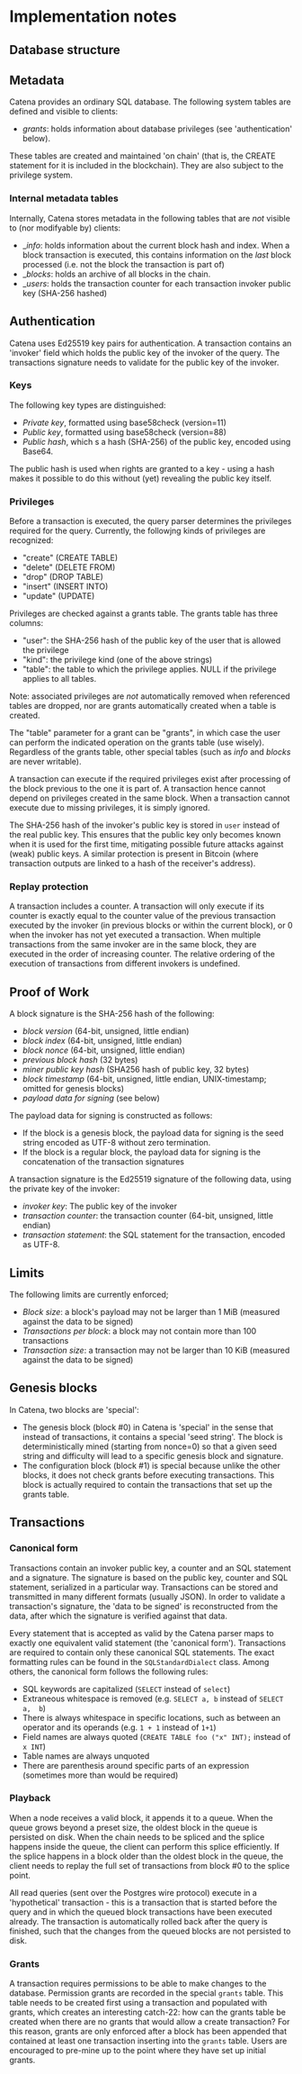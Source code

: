 # Implementation notes

## Database structure

## Metadata

Catena provides an ordinary SQL database. The following system tables are defined and visible to clients:

* _grants_: holds information about database privileges (see 'authentication' below).

These tables are created and maintained 'on chain' (that is, the CREATE statement for it is included in the blockchain). They are also subject to the privilege system.

### Internal metadata tables

Internally, Catena stores metadata in the following tables that are *not* visible to (nor modifyable by) clients:

* __info_: holds information about the current block hash and index. When a block transaction is executed, this contains information on the *last* block processed (i.e. not the block the transaction is part of)
* __blocks_: holds an archive of all blocks in the chain.
* __users_: holds the transaction counter for each transaction invoker public key (SHA-256 hashed)

## Authentication

Catena uses Ed25519 key pairs for authentication. A transaction contains an 'invoker' field which holds the public key of the
invoker of the query. The transactions signature needs to validate for the public key of the invoker.

### Keys

The following key types are distinguished:

* *Private key*, formatted using base58check (version=11)
* *Public key*, formatted using base58check (version=88)
* *Public hash*, which s a hash (SHA-256) of the public key, encoded using  Base64.

The public hash is used when rights are granted to a key - using a hash makes it possible to do this without
(yet) revealing the public key itself.

### Privileges

Before a transaction is executed, the query parser determines the privileges required for the query. Currently, the followjng
kinds of privileges are recognized:

* "create" (CREATE TABLE)
* "delete" (DELETE FROM)
* "drop" (DROP TABLE)
* "insert" (INSERT INTO)
* "update" (UPDATE)

Privileges are checked against a grants table. The grants table has three columns:
* "user": the SHA-256 hash of the public key of the user that is allowed the privilege
* "kind": the privilege kind (one of the above strings)
* "table": the table to which the privilege applies. NULL if the privilege applies to all tables.

Note: associated privileges are *not* automatically removed when referenced tables are dropped, nor are grants automatically created when a table is created.

The "table" parameter for a grant can be "grants", in which case the user can perform the indicated operation on the grants table (use wisely). Regardless of the grants table, other special tables (such as _info_ and _blocks_ are never writable).

A transaction can execute if the required privileges exist after processing of the block previous to the one it is part of. A transaction hence cannot depend on privileges created in the same block. When a transaction cannot execute due to missing privileges, it is simply ignored.

The SHA-256 hash of the invoker's public key is stored in `user` instead of the real public key. This ensures that the public key only
becomes known when it is used for the first time, mitigating possible future attacks against (weak) public keys. A similar
protection is present in Bitcoin (where transaction outputs are linked to a hash of the receiver's address).

### Replay protection

A transaction includes a counter. A transaction will only execute if its counter is exactly equal to the counter value of the previous transaction executed by the invoker (in previous blocks or within the current block), or 0 when the invoker has not yet executed a transaction. When multiple transactions from the same invoker are in the same block, they are executed in the order of increasing counter. The relative ordering of the execution of transactions from different invokers is undefined.

## Proof of Work

A block signature is the SHA-256 hash of the following:

* _block version_ (64-bit, unsigned, little endian)
* _block index_ (64-bit, unsigned, little endian)
* _block nonce_ (64-bit, unsigned, little endian)
* _previous block hash_ (32 bytes)
* _miner public key hash_ (SHA256 hash of public key, 32 bytes)
* _block timestamp_  (64-bit, unsigned, little endian, UNIX-timestamp; omitted for genesis blocks)
* _payload data for signing_ (see below)

The payload data for signing is constructed as follows:

* If the block is a genesis block, the payload data for signing is the seed string encoded as UTF-8 without zero termination.
* If the block is a regular block, the payload data for signing is the concatenation of the transaction signatures

A transaction signature is the Ed25519 signature of the following data, using the private key of the invoker:

* _invoker key_: The public key of the invoker
* _transaction counter_: the transaction counter (64-bit, unsigned, little endian)
* _transaction statement_: the SQL statement for the transaction, encoded as UTF-8.

## Limits

The following limits are currently enforced;

* _Block size_: a block's payload may not be larger than 1 MiB (measured against the data to be signed)
* _Transactions per block_: a block may not contain more than 100 transactions
* _Transaction size_: a transaction may not be larger than 10 KiB (measured against the data to be signed)

## Genesis blocks

In Catena, two blocks are 'special':

* The genesis block (block #0) in Catena is 'special' in the sense that instead of transactions, it contains a special 'seed string'. The block is deterministically mined (starting from nonce=0) so that a given seed string and difficulty will lead to a specific genesis block and signature.
* The configuration block (block #1) is special because unlike the other blocks, it does not check grants before executing transactions. This block is actually required to contain the transactions that set up the grants table.

## Transactions

### Canonical form

Transactions contain an invoker public key, a counter and an SQL statement and a signature. The signature
is based on the public key, counter and SQL statement, serialized in a particular way. Transactions can be
stored and transmitted in many different formats (usually JSON). In order to validate a transaction's signature,
the 'data to be signed' is reconstructed from the data, after which the signature is verified against that data.

Every statement that is accepted as valid by the Catena parser maps to exactly one equivalent valid
statement (the 'canonical form'). Transactions are required to contain only these canonical SQL statements.
The exact formatting rules can be found in the `SQLStandardDialect` class. Among others, the canonical
form follows the following rules:

* SQL keywords are capitalized (`SELECT` instead of `select`)
* Extraneous whitespace is removed (e.g. `SELECT a, b` instead of `SELECT a,  b`)
* There is always whitespace in specific locations, such as between an operator and its operands (e.g. `1 + 1` instead of `1+1`)
* Field names are always quoted (`CREATE TABLE foo ("x" INT);` instead of `x INT`)
* Table names are always unquoted
* There are parenthesis around specific parts of an expression (sometimes more than would be required)

### Playback

When a node receives a valid block, it appends it to a queue. When the queue grows beyond a preset size, the oldest block
in the queue is persisted on disk. When the chain needs to be spliced and the splice happens inside the queue, the client can
perform this splice efficiently. If the splice happens in a block older than the oldest block in the queue, the client needs to
replay the full set of transactions from block #0 to the splice point.

All read queries (sent over the Postgres wire protocol) execute in a 'hypothetical' transaction - this is a transaction that is started
before the query and in which the queued block transactions have been executed already. The transaction is automatically
rolled back after the query is finished, such that the changes from the queued blocks are not persisted to disk.

### Grants

A transaction requires permissions to be able to make changes to the database. Permission grants are recorded
in the special `grants` table. This table needs to be created first using a transaction and populated with grants,
which creates an interesting catch-22: how can the grants table be created when there are no grants that would
allow a create transaction? For this reason, grants are only enforced after a block has been appended that
contained at least one transaction inserting into the `grants` table. Users are encouraged to  pre-mine up to
the point where they have set up initial grants.
